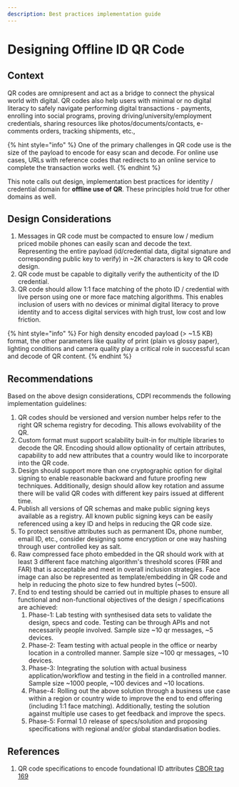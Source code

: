 ```yaml
---
description: Best practices implementation guide
---
```


# Designing Offline ID QR Code

## Context

QR codes are omnipresent and act as a bridge to connect the physical world with digital. QR codes also help users with minimal or no digital literacy to safely navigate performing digital transactions - payments, enrolling into social programs, proving  driving/university/employment credentials, sharing resources like photos/documents/contacts, e-comments orders, tracking shipments, etc.,

{% hint style="info" %}
One of the primary challenges in QR code use is the size of the payload to encode for easy scan and decode. For online use cases, URLs with reference codes that redirects to an online service to complete the transaction works well.
{% endhint %}

This note calls out design, implementation best practices for identity / credential domain for **offline use of QR**. These principles hold true for other domains as well.

## Design Considerations

1. Messages in QR code must be compacted to ensure low / medium priced mobile phones can easily scan and decode the text. Representing the entire payload (id/credential data, digital signature and corresponding public key to verify) in \~2K characters is key to QR code design.&#x20;
2. QR code must be capable to digitally verify the authenticity of the ID credential.
3. QR code should allow 1:1 face matching of the photo ID / credential with live person using one or more face matching algorithms. This enables inclusion of  users with no devices or minimal digital literacy to prove identity and to access digital services with high trust, low cost and low friction.

{% hint style="info" %}
For high density encoded payload (> \~1.5 KB) format, the other parameters like quality of print (plain vs glossy paper), lighting conditions and camera quality play a critical role in successful scan and decode of QR content.&#x20;
{% endhint %}

## Recommendations

Based on the above design considerations, CDPI recommends the following implementation guidelines:

1. QR codes should be versioned and version number helps refer to the right QR schema registry for decoding. This allows evolvability of the QR.
2. Custom format must  support scalability built-in for multiple libraries to decode the QR. Encoding should allow optionality of certain attributes, capability to add new attributes that a country would like to incorporate into the QR code.&#x20;
3. Design should support more than one cryptographic option for digital signing to enable reasonable backward and future proofing new techniques. Additionally, design should allow key rotation and assume there will be valid QR codes with different key pairs issued at different time.
4. Publish all versions of QR schemas and make public signing keys available as a registry. All known public signing keys can be easily referenced using a key ID and helps in reducing the QR code size.
5. To protect sensitive attributes such as permanent IDs, phone number, email ID, etc., consider designing some encryption or one way hashing through user controlled key as salt.
6. Raw compressed face photo embedded in the QR should work with at least 3 different face matching algorithm's threshold scores (FRR and FAR) that is acceptable and meet in overall inclusion strategies. Face image can also be represented as template/embedding in QR code and help in reducing the photo size to few hundred bytes (\~500).
7. End to end testing should be carried out in multiple phases to ensure all functional and non-functional objectives of the design / specifications are achieved:&#x20;
   1. Phase-1: Lab testing with synthesised data sets to validate the design, specs and code. Testing can be through APIs and not necessarily people involved. Sample size \~10 qr messages, \~5 devices.
   2. Phase-2: Team testing with actual people in the office or nearby location in a controlled manner. Sample size \~100 qr messages, \~10 devices.
   3. Phase-3: Integrating the solution with actual business application/workflow and testing in the field in a controlled manner. Sample size \~1000 people, \~100 devices and \~10 locations.
   4. Phase-4: Rolling out the above solution through a business use case within a region or country wide to improve the end to end offering (including 1:1 face matching). Additionally, testing the solution against multiple use cases to get feedback and improve the specs.
   5. Phase-5: Formal 1.0 release of specs/solution and proposing specifications with  regional and/or global standardisation bodies.

## References

1. QR code specifications to encode foundational ID attributes [CBOR tag 169](https://docs.mosip.io/1.2.0/overview/standards-and-specifications/169-qr-code-specification)&#x20;
